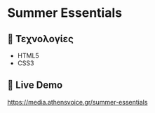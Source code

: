 # Summer Essentials

## 🔧 Τεχνολογίες
- HTML5
- CSS3

## 🔗 Live Demo

https://media.athensvoice.gr/summer-essentials
